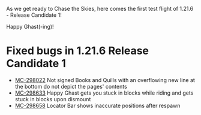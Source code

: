 As we get ready to Chase the Skies, here comes the first test flight of 1.21.6 - Release Candidate 1!

Happy Ghast(-ing)!

# Fixed bugs in 1.21.6 Release Candidate 1

-   [MC-298022](https://bugs.mojang.com/browse/MC-298022) Not signed Books and Quills with an overflowing new line at the bottom do not depict the pages' contents
-   [MC-298633](https://bugs.mojang.com/browse/MC-298633) Happy Ghast gets you stuck in blocks while riding and gets stuck in blocks upon dismount
-   [MC-298658](https://bugs.mojang.com/browse/MC-298658) Locator Bar shows inaccurate positions after respawn
